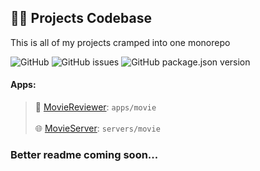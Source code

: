 ## 🧑‍💻 Projects Codebase
This is all of my projects cramped into one monorepo


![GitHub](https://img.shields.io/github/license/VincentThomas06/Projects?style=flat-square&color=yellow)
![GitHub issues](https://img.shields.io/github/issues-raw/VincentThomas06/Projects?style=flat-square)
![GitHub package.json version](https://img.shields.io/github/package-json/v/VincentThomas06/Projects?style=flat-square)

#### Apps:

>  🎥 [MovieReviewer](https://github.com/VincentThomas06/Projects/tree/main/apps/movie): `apps/movie`<br/><br/>
>  🌐 [MovieServer](https://github.com/VincentThomas06/Projects/tree/main/servers/movie): `servers/movie`

### Better readme coming soon...
